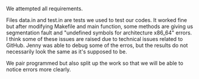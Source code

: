 We attempted all requirements.

Files data.in and test.in are tests we used to test our codes. It worked fine but after modifying Makefile and main function, some methods are giving us segmentation fault and "undefined symbols for architecture x86_64" errors. I think some of these issues are raised due to technical issues related to GitHub. Jenny was able to debug some of the erros, but the results do not necessarily look the same as it's supposed to be.

We pair programmed but also split up the work so that we will be able to notice errors more clearly. 

